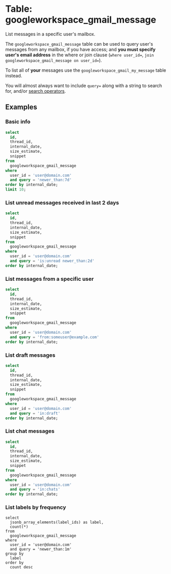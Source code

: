 # Table: googleworkspace_gmail_message

List messages in a specific user's mailbox.

The `googleworkspace_gmail_message` table can be used to query user's messages from any mailbox, if you have access; and **you must specify user's email address** in the where or join clause (`where user_id=`, `join googleworkspace_gmail_message on user_id=`).

To list all of **your** messages use the `googleworkspace_gmail_my_message` table instead.

You will almost always want to include `query=` along with a string to search for, and/or [search operators](https://support.google.com/mail/answer/7190).

## Examples

### Basic info

```sql
select
  id,
  thread_id,
  internal_date,
  size_estimate,
  snippet
from
  googleworkspace_gmail_message
where
  user_id = 'user@domain.com'
  and query = 'newer_than:7d'
order by internal_date;
limit 10;
```

### List unread messages received in last 2 days

```sql
select
  id,
  thread_id,
  internal_date,
  size_estimate,
  snippet
from
  googleworkspace_gmail_message
where
  user_id = 'user@domain.com'
  and query = 'is:unread newer_than:2d'
order by internal_date;
```

### List messages from a specific user

```sql
select
  id,
  thread_id,
  internal_date,
  size_estimate,
  snippet
from
  googleworkspace_gmail_message
where
  user_id = 'user@domain.com'
  and query = 'from:someuser@example.com'
order by internal_date;
```

### List draft messages

```sql
select
  id,
  thread_id,
  internal_date,
  size_estimate,
  snippet
from
  googleworkspace_gmail_message
where
  user_id = 'user@domain.com'
  and query = 'in:draft'
order by internal_date;
```

### List chat messages

```sql
select
  id,
  thread_id,
  internal_date,
  size_estimate,
  snippet
from
  googleworkspace_gmail_message
where
  user_id = 'user@domain.com'
  and query = 'in:chats'
order by internal_date;
```

### List labels by frequency

```
select
  jsonb_array_elements(label_ids) as label,
  count(*)
from
  googleworkspace_gmail_message
where
  user_id = 'user@domain.com'
  and query = 'newer_than:1m'
group by
  label
order by
  count desc
```
